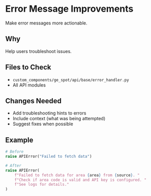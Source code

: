 # Error Message Improvements

Make error messages more actionable.

## Why

Help users troubleshoot issues.

## Files to Check

- `custom_components/ge_spot/api/base/error_handler.py`
- All API modules

## Changes Needed

- Add troubleshooting hints to errors
- Include context (what was being attempted)
- Suggest fixes when possible

## Example

```python
# Before
raise APIError("Failed to fetch data")

# After
raise APIError(
    f"Failed to fetch data for area {area} from {source}. "
    f"Check if area code is valid and API key is configured. "
    f"See logs for details."
)
```
